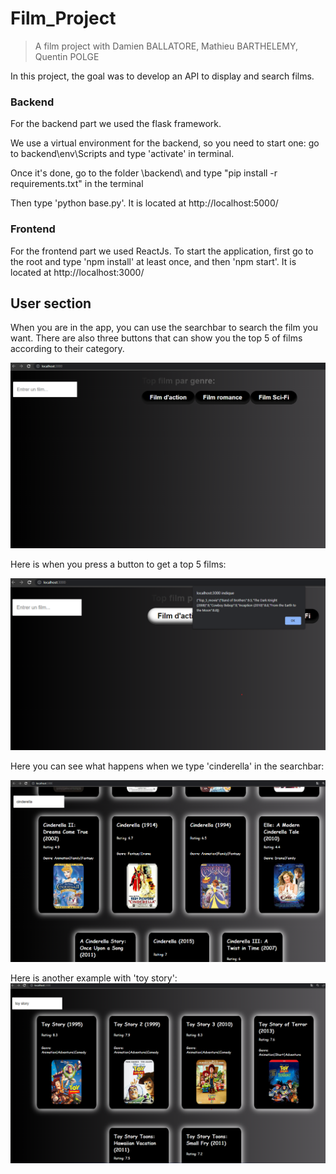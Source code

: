# Film_Project
> A film project with Damien BALLATORE, Mathieu BARTHELEMY, Quentin POLGE

In this project, the goal was to develop an API to display and search films.


### Backend
For the backend part we used the flask framework.

We use a virtual environment for the backend, so you need to start one: go to backend\env\Scripts and type 'activate' in terminal.

Once it's done, go to the folder \backend\ and type "pip install -r requirements.txt" in the terminal

Then type 'python base.py'. It is located at http://localhost:5000/

### Frontend 
For the frontend part we used ReactJs.
To start the application, first go to the root and type 'npm install' at least once, and then 'npm start'.
It is located at http://localhost:3000/



## User section 
When you are in the app, you can use the searchbar to search the film you want.
There are also three buttons that can show you the top 5 of films according to their category.

![appbase](https://github.com/mtbtlm/fullstack/blob/master/screen_app1.png)

Here is when you press a button to get a top 5 films:


![top](https://github.com/mtbtlm/fullstack/blob/master/screen_app2.png)


Here you can see what happens when we type 'cinderella' in the searchbar:


![search1](https://github.com/mtbtlm/fullstack/blob/master/screen_app3_search1.png)


Here is another example with 'toy story':
![search2](https://github.com/mtbtlm/fullstack/blob/master/screen_app4_search2.png)


